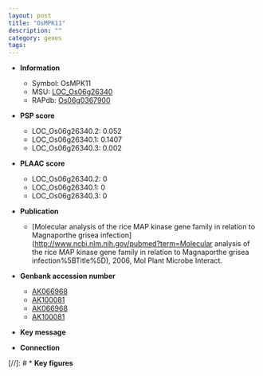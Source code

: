 ```yaml
---
layout: post
title: "OsMPK11"
description: ""
category: genes
tags: 
---
```


* **Information**  
    + Symbol: OsMPK11  
    + MSU: [LOC_Os06g26340](http://rice.plantbiology.msu.edu/cgi-bin/ORF_infopage.cgi?orf=LOC_Os06g26340)  
    + RAPdb: [Os06g0367900](http://rapdb.dna.affrc.go.jp/viewer/gbrowse_details/irgsp1?name=Os06g0367900)  

* **PSP score**  
    + LOC_Os06g26340.2: 0.052 
    + LOC_Os06g26340.1: 0.1407 
    + LOC_Os06g26340.3: 0.002 

* **PLAAC score**  
    + LOC_Os06g26340.2: 0 
    + LOC_Os06g26340.1: 0 
    + LOC_Os06g26340.3: 0 

* **Publication**  
    + [Molecular analysis of the rice MAP kinase gene family in relation to Magnaporthe grisea infection](http://www.ncbi.nlm.nih.gov/pubmed?term=Molecular analysis of the rice MAP kinase gene family in relation to Magnaporthe grisea infection%5BTitle%5D), 2006, Mol Plant Microbe Interact.

* **Genbank accession number**  
    + [AK066968](http://www.ncbi.nlm.nih.gov/nuccore/AK066968)
    + [AK100081](http://www.ncbi.nlm.nih.gov/nuccore/AK100081)
    + [AK066968](http://www.ncbi.nlm.nih.gov/nuccore/AK066968)
    + [AK100081](http://www.ncbi.nlm.nih.gov/nuccore/AK100081)

* **Key message**  

* **Connection**  

[//]: # * **Key figures**  


